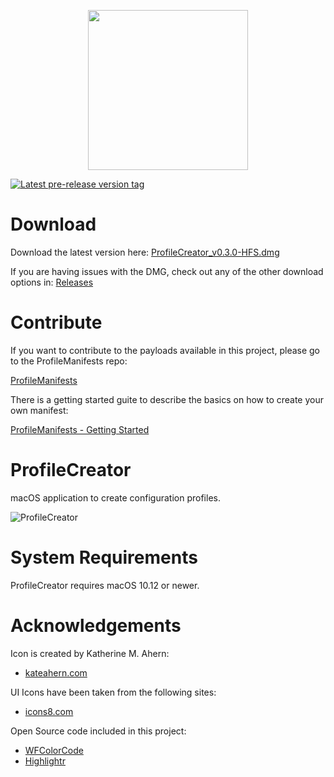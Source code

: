 <p align="center">
  <img width="256" height="256" src="https://github.com/erikberglund/ProfileCreator/blob/master/resources/wiki/256.png">
</p>

[![Latest pre-release version tag](https://img.shields.io/github/tag-date/erikberglund/ProfileCreator.svg)](https://github.com/erikberglund/ProfileCreator/releases/latest)

# Download

Download the latest version here: [ProfileCreator_v0.3.0-HFS.dmg](https://github.com/erikberglund/ProfileCreator/releases/download/v0.3.0/ProfileCreator_v0.3.0-HFS.dmg)

If you are having issues with the DMG, check out any of the other download options in: [Releases](https://github.com/erikberglund/ProfileCreator/releases)

# Contribute

If you want to contribute to the payloads available in this project, please go to the ProfileManifests repo:

[ProfileManifests](https://github.com/erikberglund/ProfileManifests)

There is a getting started guite to describe the basics on how to create your own manifest:

[ProfileManifests - Getting Started](https://github.com/erikberglund/ProfileManifests/wiki/Getting-Started)

# ProfileCreator
macOS application to create configuration profiles.

![ProfileCreator](https://github.com/erikberglund/ProfileCreator/blob/master/resources/screenshots/ProfileCreator.png)

# System Requirements
ProfileCreator requires macOS 10.12 or newer.

# Acknowledgements

Icon is created by Katherine M. Ahern:

* [kateahern.com](kateahern.com)

UI Icons have been taken from the following sites:

* [icons8.com](https://icons8.com)

Open Source code included in this project:

* [WFColorCode](https://github.com/1024jp/WFColorCode)
* [Highlightr](https://github.com/raspu/Highlightr)

